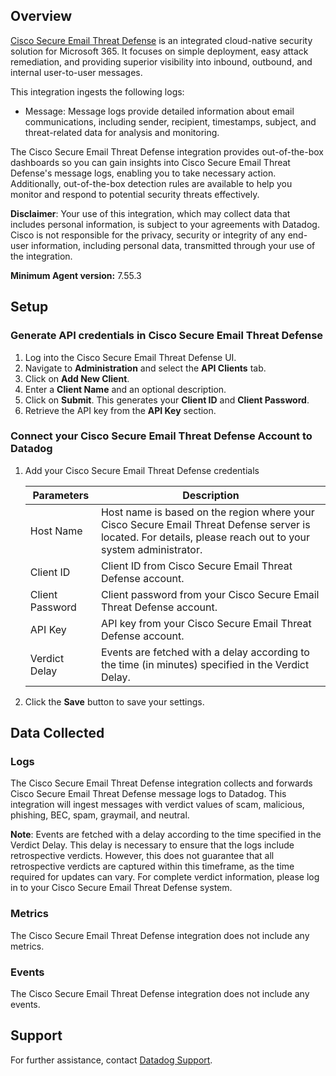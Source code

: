## Overview

[Cisco Secure Email Threat Defense][1] is an integrated cloud-native security solution for Microsoft 365. It focuses on simple deployment, easy attack remediation, and providing superior visibility into inbound, outbound, and internal user-to-user messages.

This integration ingests the following logs:
- Message: Message logs provide detailed information about email communications, including sender, recipient, timestamps, subject, and threat-related data for analysis and monitoring.

The Cisco Secure Email Threat Defense integration provides out-of-the-box dashboards so you can gain insights into Cisco Secure Email Threat Defense's message logs, enabling you to take necessary action. Additionally, out-of-the-box detection rules are available to help you monitor and respond to potential security threats effectively.

**Disclaimer**: Your use of this integration, which may collect data that includes personal information, is subject to your agreements with Datadog. Cisco is not responsible for the privacy, security or integrity of any end-user information, including personal data, transmitted through your use of the integration.

**Minimum Agent version:** 7.55.3

## Setup

### Generate API credentials in Cisco Secure Email Threat Defense

1. Log into the Cisco Secure Email Threat Defense UI.
2. Navigate to **Administration** and select the **API Clients** tab.
3. Click on **Add New Client**.
4. Enter a **Client Name** and an optional description.
5. Click on **Submit**. This generates your **Client ID** and **Client Password**.
6. Retrieve the API key from the **API Key** section.

### Connect your Cisco Secure Email Threat Defense Account to Datadog

1. Add your Cisco Secure Email Threat Defense credentials

    | Parameters | Description |
    | ---------- | ----------- |
    | Host Name | Host name is based on the region where your Cisco Secure Email Threat Defense server is located. For details, please reach out to your system administrator. |
    | Client ID | Client ID from Cisco Secure Email Threat Defense account. |
    | Client Password | Client password from your Cisco Secure Email Threat Defense account. |
    | API Key | API key from your Cisco Secure Email Threat Defense account. |
    | Verdict Delay | Events are fetched with a delay according to the time (in minutes) specified in the Verdict Delay. |


2. Click the **Save** button to save your settings.


## Data Collected

### Logs

The Cisco Secure Email Threat Defense integration collects and forwards Cisco Secure Email Threat Defense message logs to Datadog. This integration will ingest messages with verdict values of scam, malicious, phishing, BEC, spam, graymail, and neutral.

**Note**: Events are fetched with a delay according to the time specified in the Verdict Delay. This delay is necessary to ensure that the logs include retrospective verdicts. However, this does not guarantee that all retrospective verdicts are captured within this timeframe, as the time required for updates can vary. For complete verdict information, please log in to your Cisco Secure Email Threat Defense system.

### Metrics

The Cisco Secure Email Threat Defense integration does not include any metrics.

### Events

The Cisco Secure Email Threat Defense integration does not include any events.

## Support

For further assistance, contact [Datadog Support][2].

[1]: https://www.cisco.com/site/us/en/products/security/secure-email/index.html?dtid=osscdc000283
[2]: https://docs.datadoghq.com/help/
